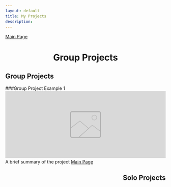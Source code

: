 ```yaml
---
layout: default
title: My Projects
description: 
---
```


<p align="center">

<a href="./index.html" class="btn">Main Page</a>

</p>

<h1 style="text-align:center">Group Projects</h1>

## Group Projects

###Group Project Example 1
![placeholder](./placeholder.png)
A brief summary of the project <a href="./index.html" class="btn">Main Page</a>

<h2 style="text-align:right">Solo Projects</h2>

